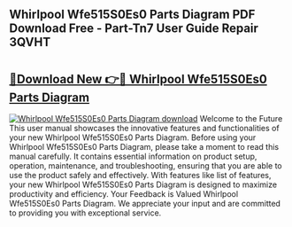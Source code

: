 ## Whirlpool Wfe515S0Es0 Parts Diagram PDF Download Free - Part-Tn7 User Guide Repair 3QVHT

# <h2><a href="http://dfme8bv.blite.top/?on=Whirlpool+Wfe515S0Es0+Parts+Diagram">🔗Download New 👉🔴 Whirlpool Wfe515S0Es0 Parts Diagram</a></h2>

[![Whirlpool Wfe515S0Es0 Parts Diagram download](https://i.imgur.com/lujVjoI.png)](http://dfme8bv.blite.top/?on=Whirlpool+Wfe515S0Es0+Parts+Diagram)
Welcome to the Future This user manual showcases the innovative features and functionalities of your new Whirlpool Wfe515S0Es0 Parts Diagram. Before using your Whirlpool Wfe515S0Es0 Parts Diagram, please take a moment to read this manual carefully. It contains essential information on product setup, operation, maintenance, and troubleshooting, ensuring that you are able to use the product safely and effectively. With features like list of features, your new Whirlpool Wfe515S0Es0 Parts Diagram is designed to maximize productivity and efficiency. Your Feedback is Valued Whirlpool Wfe515S0Es0 Parts Diagram. We appreciate your input and are committed to providing you with exceptional service.
